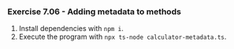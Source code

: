 ### Exercise 7.06 - Adding metadata to methods

1. Install dependencies with `npm i`.
2. Execute the program with `npx ts-node calculator-metadata.ts`.

